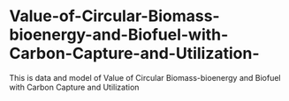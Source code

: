 # Value-of-Circular-Biomass-bioenergy-and-Biofuel-with-Carbon-Capture-and-Utilization-
This is data and model of Value of Circular Biomass-bioenergy and Biofuel with Carbon Capture and Utilization 
